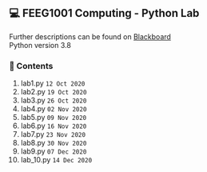 💻 FEEG1001 Computing - Python Lab
---
Further descriptions can be found on [Blackboard](https://blackboard.soton.ac.uk)  
Python version 3.8

### 📃 Contents
1. lab1.py `12 Oct 2020`
2. lab2.py `19 Oct 2020`
3. lab3.py `26 Oct 2020`
4. lab4.py `02 Nov 2020`
5. lab5.py `09 Nov 2020`
6. lab6.py `16 Nov 2020`
7. lab7.py `23 Nov 2020`
8. lab8.py `30 Nov 2020`
9. lab9.py `07 Dec 2020`
10. lab_10.py `14 Dec 2020`
